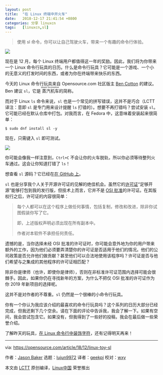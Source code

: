 ```yaml
---
layout: post
title:	"在 Linux 终端中开火车"
date:	2018-12-17 21:41:54 +0800 
categories:	分享 linuxcn 
tags:	[linuxcn,sl]
---
```




> 
> 使用 sl 命令，你可以让自己驾驶火车，带来一个有趣的命令行体验。
> 
> 
> 


![](/Asserts/Images//attachment/album/201812/17/214157u334qqdckk3yxkaq.png)


现在是 12 月，每个 Linux 终端用户都值得这一年的奖励。因此，我们将为你带来一个 Linux 命令行玩具的日历。什么是命令行玩具？它可能是一个游戏、一个小的无意义的打发时间的东西，或者为你在终端带来快乐的东西。


今天的 Linux 命令行玩具来自 Opensource.com 社区版主 [Ben Cotton](https://opensource.com/users/bcotton) 的建议。Ben 建议 `sl`，它是<ruby> 蒸汽机车 <rt>  steam locomotive </rt></ruby>的简称。


而对于 Linux `ls` 命令来说，`sl` 也是一个常见的拼写错误，这并不是巧合（LCTT 译注：意即 `sl` 是专门用来设计提醒 `ls` 打错的）。想要不再打错吗？尝试安装 `sl`。它可能已经在默认仓库中打包。对我而言，在 Fedora 中，这意味着安装起来很简单：



```
$ sudo dnf install sl -y
```

现在，只需键入 `sl` 即可测试。


![](/Asserts/Images//attachment/album/201812/17/214231ztqw6nzrf85p8pqw.gif)


你可能会像我一样注意到，`Ctrl+C` 不会让你的火车脱轨，所以你必须等待整列火车通过。这会让你知道打错了 `ls`！


想查看 `sl` 源码？它已经在[在 GitHub 上](https://github.com/mtoyoda/sl)。


`sl` 也是分享我个人关于开源许可证的见解的绝佳机会。虽然它的[许可证](https://github.com/mtoyoda/sl/blob/master/LICENSE)“足够开源”能够打包到我的发行版，但技术上而言，它并不是 [OSI 批准](https://opensource.org/licenses)的许可证。在其版权行之后，许可证的内容很简单：



> 
> 每个人都可以在这个程序上做任何事情，包括复制，修改和改进，除非你试图假装你写了它。
> 
> 
> 即，上述版权声明必须出现在所有副本中。
> 
> 
> 作者对本软件不承担任何责任。
> 
> 
> 


遗憾的是，当你选择未经 OSI 批准的许可证时，你可能会意外地为你的用户带来额外的工作，因为他们必须要弄清楚你的许可证是否适用于他们的情况。他们的公司政策是否允许他们做贡献？甚至他们可以合法地使用该程序吗？许可证是否与他们希望与之集成的其他程序的许可证相匹配？


除非你是律师（也许，即使你是律师），否则在非标准许可证范围内选择可能会很棘手。因此，如果你仍在寻找新年的方案，为什么不把仅 OSI 批准的许可证作为你 2019 年新项目的选择呢。


这并不是对作者的不尊重。`sl` 仍然是一个很棒的小命令行玩具。


你有一个你认为我应该介绍的最喜欢的命令行玩具吗？这个系列的日历大部分已经完成，但我还剩下几个空余。请在下面的评论中告诉我，我会了解一下。如果有空间，我会尝试包含它。如果没有，但我得到了一些好的投稿，我会在最后做一些荣誉介绍。


了解昨天的玩具，[在 Linux 命令行中装饰字符](https://opensource.com/article/18/12/linux-toy-boxes)，还有记得明天再来！




---


via: <https://opensource.com/article/18/12/linux-toy-sl>


作者：[Jason Baker](https://opensource.com/users/jason-baker) 选题：[lujun9972](https://github.com/lujun9972) 译者：[geekpi](https://github.com/geekpi) 校对：[wxy](https://github.com/wxy)


本文由 [LCTT](https://github.com/LCTT/TranslateProject) 原创编译，[Linux中国](https://linux.cn/) 荣誉推出

